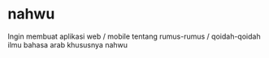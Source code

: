# nahwu
Ingin membuat aplikasi web / mobile tentang rumus-rumus / qoidah-qoidah ilmu bahasa arab khususnya nahwu
